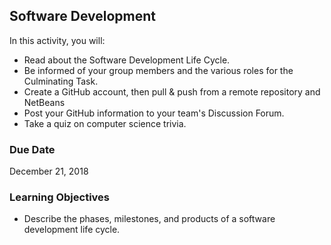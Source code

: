 ## Software Development

In this activity, you will:

* Read about the Software Development Life Cycle.
* Be informed of your group members and the various roles for the Culminating Task.
* Create a GitHub account, then pull & push from a remote repository and NetBeans
* Post your GitHub information to your team's Discussion Forum.
* Take a quiz on computer science trivia.

### Due Date
December 21, 2018

### Learning Objectives
* Describe the phases, milestones, and products of a software development life cycle.
